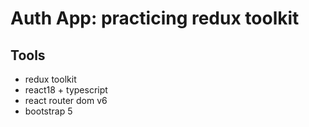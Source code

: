 # Auth App: practicing redux toolkit

## Tools

- redux toolkit
- react18 + typescript
- react router dom v6
- bootstrap 5